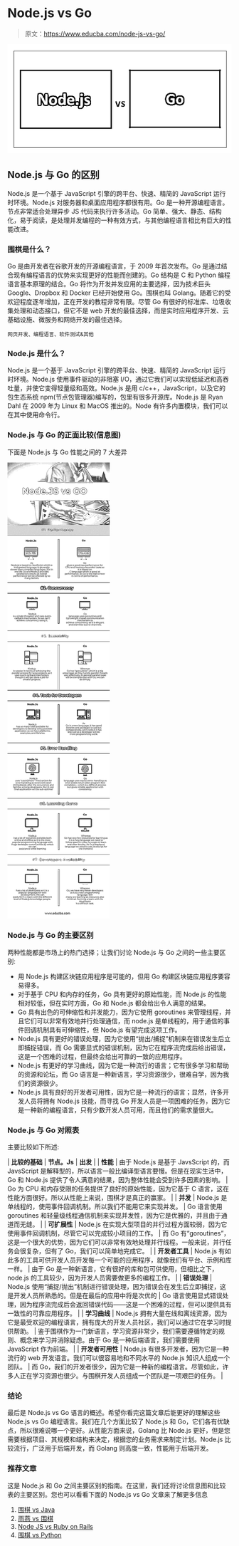 # Node.js vs Go

> 原文：<https://www.educba.com/node-js-vs-go/>

![Node.js vs Go](img/af721b229f1ab8154571e4b996dad03e.png)



## Node.js 与 Go 的区别

Node.js 是一个基于 JavaScript 引擎的跨平台、快速、精简的 JavaScript 运行时环境。Node.js 对服务器和桌面应用程序都很有用。Go 是一种开源编程语言。节点非常适合处理异步 JS 代码来执行许多活动。Go 简单、强大、静态、结构化，易于阅读，是处理并发编程的一种有效方式，与其他编程语言相比有巨大的性能改进。

### 围棋是什么？

Go 是由开发者在谷歌开发的开源编程语言，于 2009 年首次发布。Go 是通过结合现有编程语言的优势来实现更好的性能而创建的。Go 结构是 C 和 Python 编程语言基本原理的结合。Go 将作为开发并发应用的主要选择，因为技术巨头 Google、Dropbox 和 Docker 已经开始使用 Go。围棋也叫 Golang。随着它的受欢迎程度逐年增加，正在开发的教程非常有限。尽管 Go 有很好的标准库、垃圾收集处理和动态接口，但它不是 web 开发的最佳选择，而是实时应用程序开发、云基础设施、微服务和网络开发的最佳选择。

<small>网页开发、编程语言、软件测试&其他</small>

### Node.js 是什么？

Node.js 是一个基于 JavaScript 引擎的跨平台、快速、精简的 JavaScript 运行时环境。Node.js 使用事件驱动的非阻塞 I/O，通过它我们可以实现低延迟和高吞吐量，并使它变得轻量级和高效。Node.js 是用 c/c++，JavaScript，以及它的包生态系统 npm(节点包管理器)编写的，包里有很多开源库。Node.js 是 Ryan Dahl 在 2009 年为 Linux 和 MacOS 推出的。Node 有许多内置模块，我们可以在其中使用命令行。

### Node.js 与 Go 的正面比较(信息图)

下面是 Node.js 与 Go 性能之间的 7 大差异

![Node.JS-vs-GO Infographics](img/3c8c3ddb6eee6c4afded430a5299d62e.png)



### Node.js 与 Go 的主要区别

两种性能都是市场上的热门选择；让我们讨论 Node.js 与 Go 之间的一些主要区别:

*   用 Node.js 构建区块链应用程序是可能的，但用 Go 构建区块链应用程序要容易得多。
*   对于基于 CPU 和内存的任务，Go 具有更好的原始性能，而 Node.js 的性能相对较低，但在实时方面，Go 和 Node.js 都会给出令人满意的结果。
*   Go 具有出色的可伸缩性和并发能力，因为它使用 goroutines 来管理线程，并且它们可以非常有效地并行处理通信，而 node.js 是单线程的，用于通信的事件回调机制具有可伸缩性，但 Node.js 有望完成这项工作。
*   Node.js 具有更好的错误处理，因为它使用“抛出/捕捉”机制来在错误发生后立即捕捉错误，而 Go 需要显式的错误机制，因为它在程序流完成后给出错误，这是一个困难的过程，但最终会给出可靠的一致的应用程序。
*   Node.js 有更好的学习曲线，因为它是一种流行的语言；它有很多学习和帮助的资源和论坛，而 Go 语言是一种新语言，学习资源很少，很难自学，因为我们的资源很少。
*   Node.js 具有良好的开发者可用性，因为它是一种流行的语言；显然，许多开发人员将拥有 Node.js 技能，而寻找 Go 开发人员是一项困难的任务，因为它是一种新的编程语言，只有少数开发人员可用，而且他们的需求量很大。

### Node.js 与 Go 对照表

主要比较如下所述:

| **比较的基础** | **节点。Js** | **出发** |
| **性能** | 由于 Node.js 是基于 JavsScript 的，而 JavsScript 是解释型的，所以语言一般比编译型语言要慢。但是在现实生活中，Go 和 Node.js 提供了令人满意的结果，因为整体性能会受到许多因素的影响。 | Go 为 CPU 和内存受限的任务提供了良好的原始性能，因为它基于 C 语言，这在性能方面很好。所以从性能上来说，围棋才是真正的赢家。 |
| **并发** | Node.js 是单线程的，使用事件回调机制。所以我们不能用它来实现并发。 | Go 语言使用 goroutines 和轻量级线程通信机制来实现并发性，因为它是优雅的，并且由于通道而无缝。 |
| **可扩展性** | Node.js 在实现大型项目的并行过程方面较弱，因为它使用事件回调机制，尽管它可以完成较小项目的工作。 | 而 Go 有“goroutines”，这是一个很大的优势，因为它们可以非常有效地处理并行线程。一般来说，并行任务会很复杂，但有了 Go，我们可以简单地完成它。 |
| **开发者工具** | Node.js 有如此多的工具可供开发人员开发每一个可能的应用程序，就像我们有平台、示例和库一样。 | 由于 Go 是一种新语言，它有很好的库和包可供使用，但相比之下，node.js 的工具较少，因为开发人员需要做更多的编程工作。 |
| **错误处理** | Node.js 使用“捕捉/抛出”机制进行错误处理，因为错误会在发生后立即捕捉，这是开发人员所熟悉的。但是在最后的应用中将是次优的 | Go 语言使用显式错误处理，因为程序流完成后会返回错误代码——这是一个困难的过程，但可以提供具有一致性的可靠应用程序。 |
| **学习曲线** | Node.js 拥有大量在线和离线资源，因为它是最受欢迎的编程语言，拥有庞大的开发人员社区，我们可以通过它在学习时提供帮助。 | 鉴于围棋作为一门新语言，学习资源非常少，我们需要遵循特定的规则、概念来学习并消除疑虑。由于 Go 是一种后端语言，我们需要使用 JavaScript 作为前端。 |
| **开发者可用性** | Node.js 有很多开发者，因为它是一种流行的 web 开发语言。我们可以很容易地和不同水平的 Node.js 知识人组成一个团队。 | 而 Go，我们的开发者很少，因为它是一种新的编程语言。尽管如此，许多人正在学习资源也很少。与围棋开发人员组成一个团队是一项艰巨的任务。 |

### 结论

最后是 Node.js vs Go 语言的概述。希望你看完这篇文章后能更好的理解这些 Node.js vs Go 编程语言。我们在几个方面比较了 Node.js 和 Go，它们各有优缺点，所以很难说哪一个更好。从性能方面来说，Golang 比 Node.js 更好，但是您需要根据项目、其规模和结构来决定，根据您的业务需求来制定计划。Node.js 比较流行，广泛用于后端开发，而 Golang 则高度一致，性能用于后端开发。

### 推荐文章

这是 Node.js 和 Go 之间主要区别的指南。在这里，我们还将讨论信息图和比较表的主要区别。您也可以看看下面的 Node.js vs Go 文章来了解更多信息

1.  [围棋 vs Java](https://www.educba.com/go-vs-java/)
2.  [雨燕 vs 围棋](https://www.educba.com/swift-vs-go/)
3.  [Node JS vs Ruby on Rails](https://www.educba.com/node-js-vs-ruby-on-rails/)
4.  [围棋 vs Python](https://www.educba.com/python-vs-go/)






